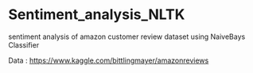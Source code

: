 # Sentiment_analysis_NLTK
sentiment analysis of amazon customer review dataset using NaiveBays Classifier 

Data :
https://www.kaggle.com/bittlingmayer/amazonreviews
